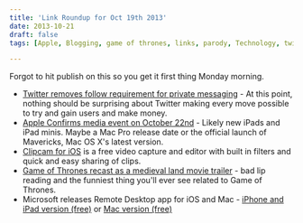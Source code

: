 ```yaml
---
title: 'Link Roundup for Oct 19th 2013'
date: 2013-10-21
draft: false
tags: [Apple, Blogging, game of thrones, links, parody, Technology, twitter, Video]

---
```


Forgot to hit publish on this so you get it first thing Monday morning.

*   [Twitter removes follow requirement for private messaging](http://www.fastcompany.com/3019982/twitter-makes-itself-more-powerful-by-making-private-messaging-simpler) - At this point, nothing should be surprising about Twitter making every move possible to try and gain users and make money.
*   [Apple Confirms media event on October 22nd](http://www.macstories.net/news/apple-confirms-media-event-on-october-22/) - Likely new iPads and iPad minis. Maybe a Mac Pro release date or the official launch of Mavericks, Mac OS X's latest version.
*   [Clipcam for iOS](https://itunes.apple.com/ca/app/clipcam/id715053066?mt=8&uo=4&at=10l4Ki") is a free video capture and editor with built in filters and quick and easy sharing of clips.
*   [Game of Thrones recast as a medieval land movie trailer](http://youtu.be/5Krz-dyD-UQ) - bad lip reading and the funniest thing you'll ever see related to Game of Thrones.
*   Microsoft releases Remote Desktop app for iOS and Mac - [iPhone and iPad version (free)](https://itunes.apple.com/ca/app/microsoft-remote-desktop/id714464092?mt=8&uo=4&at=10l4Ki) or [Mac version (free)](https://itunes.apple.com/ca/app/microsoft-remote-desktop/id715768417?mt=12)